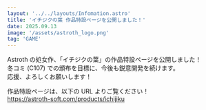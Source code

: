 ```yaml
---
layout: '../../layouts/Infomation.astro'
title: 'イチジクの葉 作品特設ページを公開しました！'
date: 2025.09.13
image: '/assets/astroth_logo.png'
tag: 'GAME'
---
```


Astroth の処女作、「イチジクの葉」の作品特設ページを公開しました！<br>
冬コミ (C107) での頒布を目標に、今後も鋭意開発を続けます。<br>
応援、よろしくお願いします！

作品特設ページは、以下の URL よりご覧ください！<br>
https://astroth-soft.com/products/ichijiku

